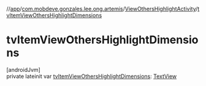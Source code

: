 //[app](../../../index.md)/[com.mobdeve.gonzales.lee.ong.artemis](../index.md)/[ViewOthersHighlightActivity](index.md)/[tvItemViewOthersHighlightDimensions](tv-item-view-others-highlight-dimensions.md)

# tvItemViewOthersHighlightDimensions

[androidJvm]\
private lateinit var [tvItemViewOthersHighlightDimensions](tv-item-view-others-highlight-dimensions.md): [TextView](https://developer.android.com/reference/kotlin/android/widget/TextView.html)
